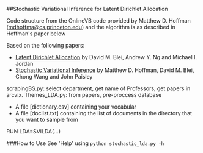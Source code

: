 
##Stochastic Variational Inference for Latent Dirichlet Allocation

Code structure from the OnlineVB code provided by Matthew D. Hoffman (mdhoffma@cs.princeton.edu) and the algorithm is as described in Hoffman's paper below

Based on the following papers:
- [Latent Dirichlet Allocation](https://www.cs.princeton.edu/~blei/papers/BleiNgJordan2003.pdf) by David M. Blei, Andrew Y. Ng and Michael I. Jordan
- [Stochastic Variational Inference](http://www.columbia.edu/~jwp2128/Papers/HoffmanBleiWangPaisley2013.pdf) by Matthew D. Hoffman, David M. Blei, Chong Wang and John Paisley

scrapingBS.py: select department, get name of Professors, get papers in arcvix.
Themes_LDA.py: from papers, pre-proccess database
- A file [dictionary.csv] containing your vocabular
- A file [doclist.txt] containing the list of documents in the directory that you want to sample from

RUN LDA=SVILDA(...)

###How to Use
See 'Help' using
```python stochastic_lda.py -h```


